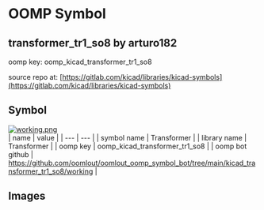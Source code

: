 # OOMP Symbol  
## transformer_tr1_so8  by arturo182  
  
oomp key: oomp_kicad_transformer_tr1_so8  
  
source repo at: [https://gitlab.com/kicad/libraries/kicad-symbols](https://gitlab.com/kicad/libraries/kicad-symbols)  
## Symbol  
  
[![working.png](working_600.png)](working.png)  
| name | value | 
| --- | --- | 
| symbol name | Transformer | 
| library name | Transformer | 
| oomp key | oomp_kicad_transformer_tr1_so8 | 
| oomp bot github | https://github.com/oomlout/oomlout_oomp_symbol_bot/tree/main/kicad_transformer_tr1_so8/working | 
## Images  
